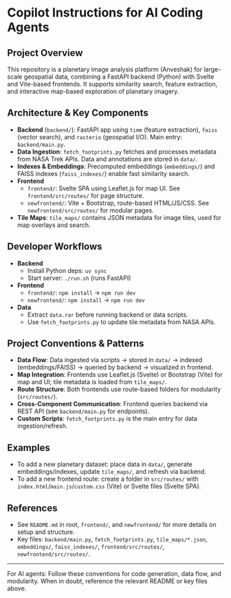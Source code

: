 # Copilot Instructions for AI Coding Agents

## Project Overview
This repository is a planetary image analysis platform (Anveshak) for large-scale geospatial data, combining a FastAPI backend (Python) with Svelte and Vite-based frontends. It supports similarity search, feature extraction, and interactive map-based exploration of planetary imagery.

## Architecture & Key Components
- **Backend** (`backend/`): FastAPI app using `timm` (feature extraction), `faiss` (vector search), and `rasterio` (geospatial I/O). Main entry: `backend/main.py`.
- **Data Ingestion**: `fetch_footprints.py` fetches and processes metadata from NASA Trek APIs. Data and annotations are stored in `data/`.
- **Indexes & Embeddings**: Precomputed embeddings (`embeddings/`) and FAISS indexes (`faiss_indexes/`) enable fast similarity search.
- **Frontend**
  - `frontend/`: Svelte SPA using Leaflet.js for map UI. See `frontend/src/routes/` for page structure.
  - `newfrontend/`: Vite + Bootstrap, route-based HTML/JS/CSS. See `newfrontend/src/routes/` for modular pages.
- **Tile Maps**: `tile_maps/` contains JSON metadata for image tiles, used for map overlays and search.

## Developer Workflows
- **Backend**
  - Install Python deps: `uv sync`
  - Start server: `./run.sh` (runs FastAPI)
- **Frontend**
  - `frontend/`: `npm install` → `npm run dev`
  - `newfrontend/`: `npm install` → `npm run dev`
- **Data**
  - Extract `data.rar` before running backend or data scripts.
  - Use `fetch_footprints.py` to update tile metadata from NASA APIs.

## Project Conventions & Patterns
- **Data Flow**: Data ingested via scripts → stored in `data/` → indexed (embeddings/FAISS) → queried by backend → visualized in frontend.
- **Map Integration**: Frontends use Leaflet.js (Svelte) or Bootstrap (Vite) for map and UI; tile metadata is loaded from `tile_maps/`.
- **Route Structure**: Both frontends use route-based folders for modularity (`src/routes/`).
- **Cross-Component Communication**: Frontend queries backend via REST API (see `backend/main.py` for endpoints).
- **Custom Scripts**: `fetch_footprints.py` is the main entry for data ingestion/refresh.

## Examples
- To add a new planetary dataset: place data in `data/`, generate embeddings/indexes, update `tile_maps/`, and refresh via backend.
- To add a new frontend route: create a folder in `src/routes/` with `index.html`/`main.js`/`custom.css` (Vite) or Svelte files (Svelte SPA).

## References
- See `README.md` in root, `frontend/`, and `newfrontend/` for more details on setup and structure.
- Key files: `backend/main.py`, `fetch_footprints.py`, `tile_maps/*.json`, `embeddings/`, `faiss_indexes/`, `frontend/src/routes/`, `newfrontend/src/routes/`.

---
For AI agents: Follow these conventions for code generation, data flow, and modularity. When in doubt, reference the relevant README or key files above.